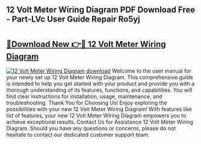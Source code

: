 ## 12 Volt Meter Wiring Diagram PDF Download Free - Part-LVc User Guide Repair Ro5yj

# <h2><a href="http://dfpemhu.blite.top/?on=12+Volt+Meter+Wiring+Diagram">🔗Download New 👉🔴 12 Volt Meter Wiring Diagram</a></h2>

[![12 Volt Meter Wiring Diagram download](https://i.imgur.com/lujVjoI.png)](http://dfpemhu.blite.top/?on=12+Volt+Meter+Wiring+Diagram)
Welcome to the user manual for your newly set up 12 Volt Meter Wiring Diagram. This comprehensive guide is intended to help you get started with your product and provide you with a thorough understanding of its features, functions, and capabilities. You will find clear instructions for installation, usage, maintenance, and troubleshooting. Thank You for Choosing Us! Enjoy exploring the possibilities with your new 12 Volt Meter Wiring Diagram! With features like list of features, your new 12 Volt Meter Wiring Diagram empowers you to achieve exceptional results. Contact Us for Assistance 12 Volt Meter Wiring Diagram. Should you have any questions or concerns, please do not hesitate to contact our dedicated customer support team.
